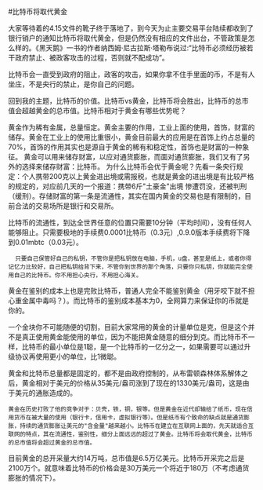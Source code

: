 #比特币将取代黄金

大家等待着的4.15文件的靴子终于落地了，到今天为止主要交易平台陆续都收到了银行销户的通知比特币将取代黄金，但是仍然没有相应的文件出台，不管政策是怎么样的。《黑天鹅》一书的作者纳西姆·尼古拉斯·塔勒布说过:“比特币必须经历被若干政府禁止、被政客攻击的过程，否则就不配成功”。

比特币会一直受到政府的阻止，政客的攻击，如果你拿不住手里面的币，不是有人坐庄，不是央行的禁止，是你自己的问题。

回到我的主题，比特币的价值。比特币vs黄金，比特币将会胜出，比特币的总市值会超越黄金的总市值。比特币相对于黄金有哪些优势呢？

黄金作为稀有金属，总量恒定。黄金主要的作用，工业上面的使用，首饰，财富的储存。黄金在工业上的使用比重很小，黄金目前最大的应用是在首饰上约占总量的70%，首饰的作用其实也是源自于黄金的稀有和稳定性，首饰也是财富的一种象征。 黄金可以用来储存财富，以应对通货膨胀，而面对通货膨胀，我们又有了另外的选择来储存财富：比特币。 为什么比特币会优于黄金呢？先看一条央行规定：个人携带200克以上黄金进出境或需报税，也就是黄金的进出境是有比较严格的规定的，对应前几天的一个报道：携带6斤"土豪金"出境 惨遭罚没，还被判刑（缓刑）。存储财富的第一条是流通性，其实在国内黄金的交易也是有限制的，目前合法的交易场所是银行和交易所。

比特币的流通性，到达全世界任意的位置只需要10分钟（平均时间），没有任何人能够阻止。只需要极地的手续费0.0001比特币（0.3元）,0.9.0版本手续费将下降到0.01mbtc（0.03元）。

```
  只要自己保管好自己的私钥，不管你是把私钥放在电脑，手机，u盘，甚至是纸上，或者你得记忆力比较好，自己把私钥给背下来，不管你到世界的那个角落，只要你只私钥，你就能完全使用自己的比特币。你不用担心央行，不用担心海关。
```

黄金在鉴别的成本上也是完败比特币，普通人完全不能鉴别黄金（用牙咬下就不担心重金属中毒吗？）。而比特币的鉴别成本基本为0，全网算力来保证你的币就是你的。

一个金块你不可能随便的切割，目前大家常用的黄金的计量单位是克，但是这个并不是真正使用黄金能使用的单位，因为不能把黄金随意的细分到克。而比特币不一样，比特币的最小单位是1聪，是一个比特币的一亿分之一，如果需要可以通过升级协议再使用更小的单位，比1微聪。

黄金和比特币总量都是固定的，都不是由政府控制的，从布雷顿森林体系解体之后，黄金相对于美元的价格从35美元/盎司涨到了现在的1330美元/盎司，这是由于美元的通胀造成的。

```
黄金在历史打败了他的竞争对于：贝壳，铁，铜，银等。但是黄金在近代却输给了纸币，现在信用货币在被大量的使用（银行卡，信用卡，虚拟银行等）。但是纸币有个致命的缺点就是通货膨胀，持续的通货膨胀让美元的"含金量"越来越小。比特币在建立在互联网上面的，先天就适合互联网的特点，其在流通性，鉴别性，细分上面远远的超过了黄金。比特币将会取代黄金，比特币的总市值将会超过黄金的总市值。
```

目前黄金的总开采量大约14万吨，总市值是6.5万亿美元。比特币开采完之后是2100万个。就意味着比特币的价格会是30万美元一个将近于180万（不考虑通货膨胀的情况下）。
